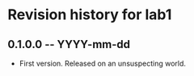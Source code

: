 # Revision history for lab1

## 0.1.0.0  -- YYYY-mm-dd

* First version. Released on an unsuspecting world.
